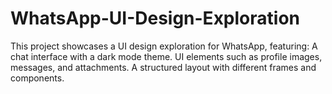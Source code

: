 # WhatsApp-UI-Design-Exploration
This project showcases a UI design exploration for WhatsApp, featuring:  A chat interface with a dark mode theme. UI elements such as profile images, messages, and attachments. A structured layout with different frames and components.
